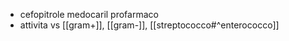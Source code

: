 - cefopitrole medocaril profarmaco
- attivita vs [[gram+]], [[gram-]], [[streptococco#^enterococco]]